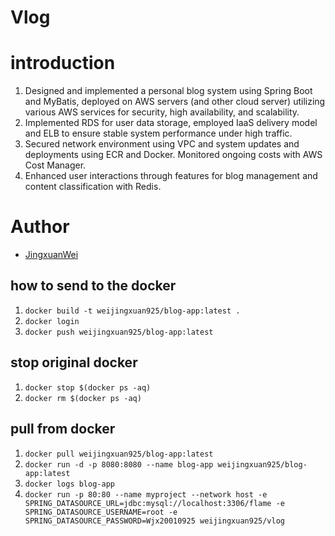 # Vlog
# introduction
1. Designed and implemented a personal blog system using Spring Boot and MyBatis, deployed on AWS servers (and other
cloud server) utilizing various AWS services for security, high availability, and scalability.
2. Implemented RDS for user data storage, employed IaaS delivery model and ELB to ensure stable system performance
under high traffic.
3. Secured network environment using VPC and system updates and deployments using ECR and Docker. Monitored ongoing
costs with AWS Cost Manager.
4.  Enhanced user interactions through features for blog management and content classification with Redis.


# Author
- [JingxuanWei](jingxuanwei0@gmail.com)


## how to send to the docker
1. `docker build -t weijingxuan925/blog-app:latest .`
2. `docker login`
3. `docker push weijingxuan925/blog-app:latest`

## stop original docker 
1. `docker stop $(docker ps -aq)`
2. `docker rm $(docker ps -aq)`

## pull from docker
1. `docker pull weijingxuan925/blog-app:latest`
2. `docker run -d -p 8080:8080 --name blog-app weijingxuan925/blog-app:latest`
3. `docker logs blog-app`
4. `docker run -p 80:80 --name myproject --network host -e SPRING_DATASOURCE_URL=jdbc:mysql://localhost:3306/flame -e  SPRING_DATASOURCE_USERNAME=root -e  SPRING_DATASOURCE_PASSWORD=Wjx20010925 weijingxuan925/vlog`
